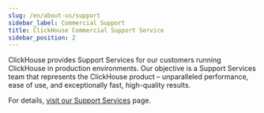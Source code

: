 ```yaml
---
slug: /en/about-us/support
sidebar_label: Commercial Support
title: ClickHouse Commercial Support Service  
sidebar_position: 2
---
```


ClickHouse provides Support Services for our customers running ClickHouse in production environments. Our objective is a Support Services team that represents the ClickHouse product – unparalleled performance, ease of use, and exceptionally fast, high-quality results.

For details, [visit our Support Services](https://clickhouse.com/support/program/) page.
